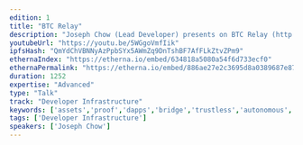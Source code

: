 ```yaml
---
edition: 1
title: "BTC Relay"
description: "Joseph Chow (Lead Developer) presents on BTC Relay (http://btcrelay.org/), a collection of smart contracts that allows Ethereum developers to interact with the Bitcoin blockchain and verify Bitcoin transactions."
youtubeUrl: "https://youtu.be/5WGgoVmfIik"
ipfsHash: "QmYdChVBNNyAzPpbSYx5AWmZq9DnTshBF7AfFLkZtvZPm9"
ethernaIndex: "https://etherna.io/embed/634818a5080a54f6d733ecf0"
ethernaPermalink: "https://etherna.io/embed/886ae27e2c3695d8a0389687e876824ff0e7a4420faf939d074af0cf77a08b38"
duration: 1252
expertise: "Advanced"
type: "Talk"
track: "Developer Infrastructure"
keywords: ['assets','proof','dapps','bridge','trustless','autonomous','spv','verification','incentives','dapp','merkle']
tags: ['Developer Infrastructure']
speakers: ['Joseph Chow']
---
```

